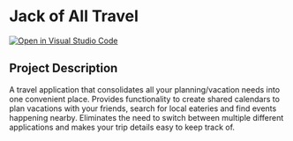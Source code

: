 # Jack of All Travel

[![Open in Visual Studio Code](https://classroom.github.com/assets/open-in-vscode-2e0aaae1b6195c2367325f4f02e2d04e9abb55f0b24a779b69b11b9e10269abc.svg)](https://classroom.github.com/online_ide?assignment_repo_id=17944443&assignment_repo_type=AssignmentRepo)

## Project Description
A travel application that consolidates all your planning/vacation needs into one convenient place. Provides functionality to create shared calendars to plan vacations with your friends, search for local eateries and find events happening nearby. Eliminates the need to switch between multiple different applications and makes your trip details easy to keep track of.
